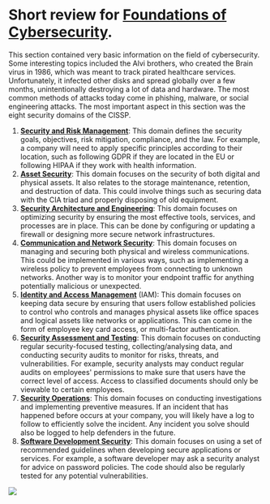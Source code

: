 <h1>Short review for <a href="https://www.coursera.org/learn/foundations-of-cybersecurity/">Foundations of Cybersecurity</a>.</h1>
<p>This section contained very basic information on the field of cybersecurity. 
  Some interesting topics included the Alvi brothers, who created the Brain virus in 1986, 
  which was meant to track pirated healthcare services. Unfortunately, it infected other disks and spread 
  globally over a few months, unintentionally destroying a lot of data and hardware. The most common methods 
  of attacks today come in phishing, malware, or social engineering attacks. 
  The most important aspect in this section was the eight security domains of the CISSP.
</p>
<ol>
  <li><b><u>Security and Risk Management</b></u>: This domain defines the security goals, objectives, risk mitigation, compliance, and the law. For
    example, a company will need to apply specific principles according to their location, such as following GDPR if they are located in the EU or
    following HIPAA if they work with health information.
  </li>
  <li><b><u>Asset Security</b></u>: This domain focuses on the security of both digital and physical assets. It also relates to the storage 
    maintenance, retention, and destruction of data. This could involve things such as securing data with the CIA triad and properly disposing of 
    old equipment.</li>
  <li><b><u>Security Architecture and Engineering</b></u>: This domain focuses on optimizing security by ensuring the most effective tools, services, and processes are in place. This can be done by configuring or updating a firewall or designing more secure network infrastructures.</li>
  <li><b><u>Communication and Network Security</b></u>: This domain focuses on managing and securing both physical and wireless communications. This could be implemented in various ways, such as implementing a wireless policy to prevent employees from connecting to unknown networks. Another way is to monitor your endpoint traffic for anything potentially malicious or unexpected.</li>
  <li><b><u>Identity and Access Management</b></u> (IAM): This domain focuses on keeping data secure by ensuring that users follow established policies to control who controls and manages physical assets like office spaces and logical assets like networks or applications. This can come in the form of employee key card access, or multi-factor authentication.</li>
  <li><b><u>Security Assessment and Testing</b></u>: This domain focuses on conducting regular security-focused testing, collecting/analysing data, and conducting security audits to monitor for risks, threats, and vulnerabilities. For example, security analysts may conduct regular audits on employees' permissions to make sure that users have the correct level of access. Access to classified documents should only be viewable to certain employees.</li>
  <li><b><u>Security Operations</b></u>: This domain focuses on conducting investigations and implementing preventive measures. If an incident that has happened before occurs at your company, you will likely have a log to follow to efficiently solve the incident. Any incident you solve should also be logged to help defenders in the future.</li>
  <li><b><u>Software Development Security</b></u>: This domain focuses on using a set of recommended guidelines when developing secure applications or services. For example, a software developer may ask a security analyst for advice on password policies. The code should also be regularly tested for any potential vulnerabilities.</li>
  
</ol>
<img src ="https://imgs.search.brave.com/ti0c7abIYD6UgzzzXw2-M2ZYmOx9xBdoAry8Kw8Q65w/rs:fit:500:0:0:0/g:ce/aHR0cHM6Ly9kZXN0/Y2VydC5jb20vd3At/Y29udGVudC91cGxv/YWRzLzIwMjMvMDgv/OC1kb21haW5zLWV4/cGxhaW5lZC5wbmc"></img>
